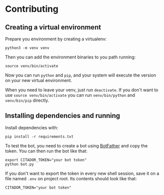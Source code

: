 # Contributing

## Creating a virtual environment

Prepare you environment by creating a virtualenv:

    python3 -m venv venv

Then you can add the environment binaries to you path running:

    source venv/bin/activate

Now you can run `python` and `pip`, and your system will execute the
version on your new virtual environment.

When you need to leave your venv, just run `deactivate`.  If you don't
want to use `source venv/bin/activate` you can run `venv/bin/python` and
`venv/bin/pip` directly.

## Installing dependencies and running

Install dependencies with:

    pip install -r requirements.txt

To test the bot, you need to create a bot using
[BotFather](t.me/BotFather) and copy the token. You can then run the bot
like that:

    export CITADOR_TOKEN="your bot token"
    python bot.py

If you don't want to export the token in every new shell session, save
it on a file named `.env` on project root. Its contents should look like
that:

    CITADOR_TOKEN="your bot token"
